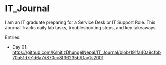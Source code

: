 # IT_Journal
I am an IT graduate preparing for a Service Desk or IT Support Role. This Journal Tracks daily lab tasks, troubleshooting steps, and key takeaways.

Entries:

- Day 01: https://github.com/KshitizDhungelNepal/IT_Journal/blob/191fa40a9cfbb70a51d7e1d6a7d870cc8f36235b/Day%2001
